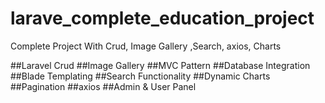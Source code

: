 # larave_complete_education_project
Complete Project With Crud, Image Gallery ,Search, axios, Charts


##Laravel Crud 
##Image Gallery
##MVC Pattern 
##Database Integration 
##Blade Templating 
##Search Functionality
##Dynamic Charts
##Pagination 
##axios 
##Admin & User Panel
